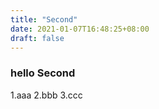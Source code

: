 ```yaml
---
title: "Second"
date: 2021-01-07T16:48:25+08:00
draft: false
---
```


### hello Second

1.aaa
2.bbb
3.ccc